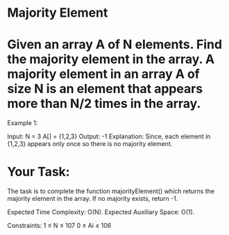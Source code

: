 # Majority Element

# Given an array A of N elements. Find the majority element in the array. A majority element in an array A of size N is an element that appears more than N/2 times in the array.
 

Example 1:

Input:
N = 3 
A[] = {1,2,3} 
Output:
-1
Explanation:
Since, each element in 
{1,2,3} appears only once so there 
is no majority element.

# Your Task:
The task is to complete the function majorityElement() which returns the majority element in the array. If no majority exists, return -1.
 

Expected Time Complexity: O(N).
Expected Auxiliary Space: O(1).
 

Constraints:
1 ≤ N ≤ 107
0 ≤ Ai ≤ 106
